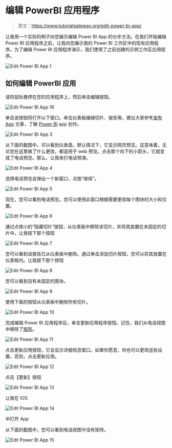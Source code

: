 # 编辑 PowerBI 应用程序

> 原文：<https://www.tutorialgateway.org/edit-power-bi-app/>

让我用一个实际的例子向您展示编辑 Power BI App 的分步方法。在我们开始编辑 Power BI 应用程序之前，让我向您展示我的 Power BI 工作区中的现有应用程序。为了编辑 Power BI 应用程序演示，我们使用了之前创建的示例工作区应用程序。

![Edit Power BI App 1](img/342c885006b1aa34a3047f0a49e72f59.png)

## 如何编辑 PowerBI 应用

请将鼠标悬停在您的应用程序上，然后单击编辑按钮。

![Edit Power BI App 16](img/bb2b07f9a74a1ce8a0d64252d5505dda.png)

单击该按钮将打开以下窗口。单击仪表板编辑切片、报告等。建议大家参考[发布 App](https://www.tutorialgateway.org/publish-app-in-power-bi/) 文章，了解 [Power BI](https://www.tutorialgateway.org/power-bi-tutorial/) app 创作。

![Edit Power BI App 3](img/6444476bd9e1ac7bdbe9d8b80c248329.png)

从下面的截图中，可以看到仪表盘。默认情况下，它显示网页预览。这意味着，无论您在这里做了什么更改，都适用于 web 预览。点击那个向下的小箭头，它就变成了电话预览。那么，让我来打电话预演。

![Edit Power BI App 4](img/8b397f3b0a4f828fd17f391c79647d0f.png)

选择电话预览会弹出一个新窗口，点按“继续”。

![Edit Power BI App 5](img/dc8c09cac1bc55c74e5b13e29cddd737.png)

现在，您可以看到电话预览。您可以使用此窗口根据需要更改每个图块的大小和位置。

![Edit Power BI App 6](img/bf66e98e9ac21993715c72637b549daa.png)

通过点按小的“隐藏切片”按钮，从仪表板中移除该切片，并将其放置在未固定的切片中。让我按下那个按钮

![Edit Power BI App 7](img/0ae9d79029f851f2da974cfbceab4831.png)

您可以看到该报告已从仪表板中删除。通过单击添加切片按钮，您可以将其放置在仪表板内。让我按下那个按钮

![Edit Power BI App 8](img/a58e6c2f05db0e08e3555ba6c04fc4fd.png)

您可以看到没有未固定的图块。

![Edit Power BI App 9](img/da93e3717f7a3d6b511d80fe79ac21c5.png)

使用下面的按钮从仪表板中删除所有切片。

![Edit Power BI App 10](img/3cb3d2d9df8ff75f5d67253e1879990d.png)

完成编辑 Power BI 应用程序后，单击更新应用程序按钮。记住，我们从电话视图中移除了[矩阵](https://www.tutorialgateway.org/create-a-matrix-in-power-bi/)。

![Edit Power BI App 11](img/b6f7f10b62e2d9fbc6e96f8772e6380d.png)

点击更新应用按钮，它会显示详细信息窗口。如果你愿意，你也可以更改这些设置，否则，点击更新应用。

![Edit Power BI App 12](img/7f6db7f6087a2c6530a936c2cd9c2701.png)

点击【更新】按钮

![Edit Power BI App 13](img/59878df3c557a08d07e7ac58e6180383.png)

让我在 IOS

![Edit Power BI App 14](img/0f28526533fd983dde7d114c4957f107.png)

中打开 App

从下面的截图中，您可以看到电话视图中没有矩阵。

![Edit Power BI App 15](img/4f5dc1d06d9a02a864ccb913956294f1.png)